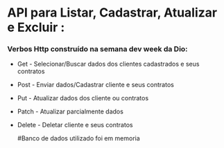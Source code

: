 # API para Listar, Cadastrar, Atualizar e Excluir :

### Verbos Http construído na semana dev week da Dio:
- Get - Selecionar/Buscar dados dos clientes cadastrados e seus contratos

- Post - Enviar dados/Cadastrar cliente e seus contratos

- Put - Atualizar dados dos cliente ou contratos

- Patch - Atualizar parcialmente dados

- Delete - Deletar cliente e seus contratos

  

  #Banco de dados utilizado foi em memoria

  
